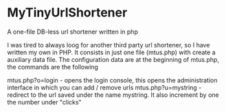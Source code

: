 # MyTinyUrlShortener
A one-file DB-less url shortener written in php

I was tired to always loog for another third party url shortener, so I have written my own in PHP.
It consists in just one file (mtus.php) with create a auxiliary data file. The configuration data are at the beginning of mtus.php, the commands are the following

mtus.php?o=login - opens the login console, this opens the administration interface in which you can add / remove urls
mtus.php?u=mystring - redirect to the url saved under the name mystring. It also increment by one the number under "clicks"

